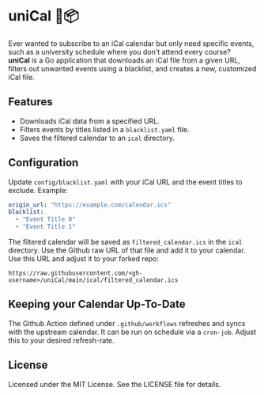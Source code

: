 # uniCal 📆📦

Ever wanted to subscribe to an iCal calendar but only need specific events, such as a university schedule where you don't attend every course?  
**uniCal** is a Go application that downloads an iCal file from a given URL, filters out unwanted events using a blacklist, and creates a new, customized iCal file.

## Features

- Downloads iCal data from a specified URL.
- Filters events by titles listed in a `blacklist.yaml` file.
- Saves the filtered calendar to an `ical` directory.

## Configuration

Update `config/blacklist.yaml` with your iCal URL and the event titles to exclude. Example:

```yaml
origin_url: "https://example.com/calendar.ics"
blacklist:
  - "Event Title 0"
  - "Event Title 1"
```

The filtered calendar will be saved as `filtered_calendar.ics` in the `ical` directory. Use the Github raw URL of that file and add it to your calendar.
Use this URL and adjust it to your forked repo:

`https://raw.githubusercontent.com/<gh-username>/uniCal/main/ical/filtered_calendar.ics`

## Keeping your Calendar Up-To-Date

The Github Action defined under `.github/workflows` refreshes and syncs with the upstream calendar. It can be run on schedule via a `cron-job`. Adjust this to your desired refresh-rate.

## License

Licensed under the MIT License. See the LICENSE file for details.

